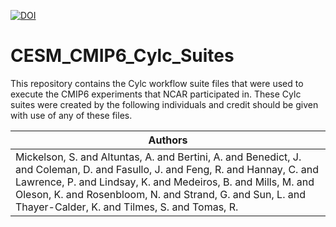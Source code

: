 [![DOI](https://zenodo.org/badge/DOI/10.5281/zenodo.3983653.svg)](https://doi.org/10.5281/zenodo.3983653)

# CESM_CMIP6_Cylc_Suites
This repository contains the Cylc workflow suite files that were used to execute the CMIP6 experiments that NCAR participated in.
These Cylc suites were created by the following individuals and credit should be given with use of any of these files.

| Authors |
| ------ |
| Mickelson, S. and Altuntas, A.  and Bertini, A.  and Benedict, J.  and Coleman, D.  and Fasullo, J.  and Feng, R.  and Hannay, C.  and Lawrence, P. and Lindsay, K.  and Medeiros, B. and Mills, M. and Oleson, K. and Rosenbloom, N. and Strand, G. and Sun, L. and Thayer-Calder, K. and Tilmes, S. and Tomas, R. |

